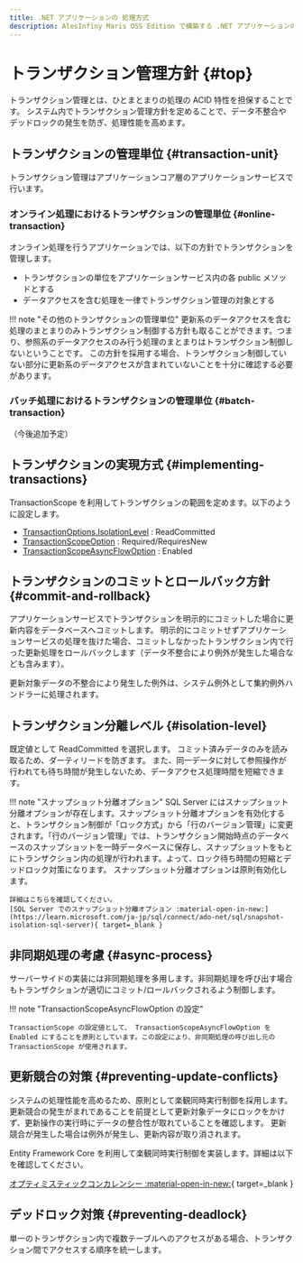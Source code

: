 ```yaml
---
title: .NET アプリケーションの 処理方式
description: AlesInfiny Maris OSS Edition で構築する .NET アプリケーションの共通的な処理方式を解説します。
---
```


# トランザクション管理方針 {#top}

トランザクション管理とは、ひとまとまりの処理の ACID 特性を担保することです。
システム内でトランザクション管理方針を定めることで、データ不整合やデッドロックの発生を防ぎ、処理性能を高めます。

## トランザクションの管理単位 {#transaction-unit}

トランザクション管理はアプリケーションコア層のアプリケーションサービスで行います。

### オンライン処理におけるトランザクションの管理単位 {#online-transaction}

オンライン処理を行うアプリケーションでは、以下の方針でトランザクションを管理します。

- トランザクションの単位をアプリケーションサービス内の各 public メソッドとする
- データアクセスを含む処理を一律でトランザクション管理の対象とする

!!! note "その他のトランザクションの管理単位"
    更新系のデータアクセスを含む処理のまとまりのみトランザクション制御する方針も取ることができます。つまり、参照系のデータアクセスのみ行う処理のまとまりはトランザクション制御しないということです。
    この方針を採用する場合、トランザクション制御していない部分に更新系のデータアクセスが含まれていないことを十分に確認する必要があります。

### バッチ処理におけるトランザクションの管理単位 {#batch-transaction}

（今後追加予定）

## トランザクションの実現方式 {#implementing-transactions}

TransactionScope を利用してトランザクションの範囲を定めます。以下のように設定します。

- [TransactionOptions.IsolationLevel](https://learn.microsoft.com/ja-jp/dotnet/api/system.transactions.transactionoptions.isolationlevel) : ReadCommitted
- [TransactionScopeOption](https://learn.microsoft.com/ja-jp/dotnet/api/system.transactions.transactionscopeoption) : Required/RequiresNew
- [TransactionScopeAsyncFlowOption](https://learn.microsoft.com/ja-jp/dotnet/api/system.transactions.transactionscopeasyncflowoption) : Enabled

## トランザクションのコミットとロールバック方針 {#commit-and-rollback}

アプリケーションサービスでトランザクションを明示的にコミットした場合に更新内容をデータベースへコミットします。
明示的にコミットせずアプリケーションサービスの処理を抜けた場合、コミットしなかったトランザクション内で行った更新処理をロールバックします（データ不整合により例外が発生した場合なども含みます）。

更新対象データの不整合により発生した例外は、システム例外として集約例外ハンドラーに処理されます。

## トランザクション分離レベル {#isolation-level}

既定値として ReadCommitted を選択します。
コミット済みデータのみを読み取るため、ダーティリードを防ぎます。
また、同一データに対して参照操作が行われても待ち時間が発生しないため、データアクセス処理時間を短縮できます。

!!! note "スナップショット分離オプション"
    SQL Server にはスナップショット分離オプションが存在します。スナップショット分離オプションを有効化すると、トランザクション制御が「ロック方式」から「行のバージョン管理」に変更されます。「行のバージョン管理」では、トランザクション開始時点のデータベースのスナップショットを一時データベースに保存し、スナップショットをもとにトランザクション内の処理が行われます。よって、ロック待ち時間の短縮とデッドロック対策になります。
    スナップショット分離オプションは原則有効化します。

    詳細はこちらを確認してください。
    [SQL Server でのスナップショット分離オプション :material-open-in-new:](https://learn.microsoft.com/ja-jp/sql/connect/ado-net/sql/snapshot-isolation-sql-server){ target=_blank }

## 非同期処理の考慮 {#async-process}

サーバーサイドの実装には非同期処理を多用します。非同期処理を呼び出す場合もトランザクションが適切にコミット/ロールバックされるよう制御します。

!!! note "TransactionScopeAsyncFlowOption の設定"

    TransactionScope の設定値として、 TransactionScopeAsyncFlowOption を Enabled にすることを原則としています。この設定により、非同期処理の呼び出し元の TransactionScope が使用されます。

## 更新競合の対策 {#preventing-update-conflicts}

システムの処理性能を高めるため、原則として楽観同時実行制御を採用します。
更新競合の発生がまれであることを前提として更新対象データにロックをかけず、更新操作の実行時にデータの整合性が取れていることを確認します。
更新競合が発生した場合は例外が発生し、更新内容が取り消されます。

Entity Framework Core を利用して楽観同時実行制御を実装します。詳細は以下を確認してください。

[オプティミスティックコンカレンシー :material-open-in-new:](https://learn.microsoft.com/ja-jp/ef/core/saving/concurrency?tabs=data-annotations#optimistic-concurrency){ target=_blank }

## デッドロック対策 {#preventing-deadlock}

単一のトランザクション内で複数テーブルへのアクセスがある場合、トランザクション間でアクセスする順序を統一します。
